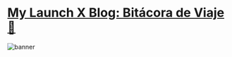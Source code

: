 <a href="https://omarventurap.github.io/my_launchx_blog/"><h1>My Launch X Blog: Bitácora de Viaje 🚀</h1></a>

![banner](https://user-images.githubusercontent.com/17634377/155042185-d8a46812-04aa-4534-88e6-cdfb8b3f02f6.png)

<!-- ![Ilustración_sin_título 2](https://user-images.githubusercontent.com/17634377/156294681-a7d2feb4-d41e-464f-9dbf-0fbc781aa056.png)
 -->
